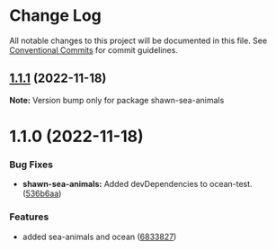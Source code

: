 # Change Log

All notable changes to this project will be documented in this file.
See [Conventional Commits](https://conventionalcommits.org) for commit guidelines.

## [1.1.1](https://github.com/Stompke/testing-lerna/compare/shawn-sea-animals@1.1.0...shawn-sea-animals@1.1.1) (2022-11-18)

**Note:** Version bump only for package shawn-sea-animals





# 1.1.0 (2022-11-18)


### Bug Fixes

* **shawn-sea-animals:** Added devDependencies to ocean-test. ([536b6aa](https://github.com/Stompke/testing-lerna/commit/536b6aa7d7b9a823f74183c30840664b5e15a720))


### Features

* added sea-animals and ocean ([6833827](https://github.com/Stompke/testing-lerna/commit/68338272e324f6360e0115e548db84bc0209e12f))
